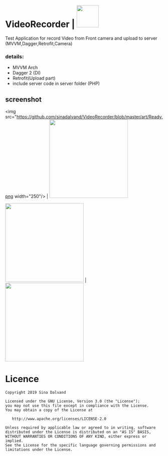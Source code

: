 # VideoRecorder  |  <img src="https://github.com/sinadalvand/VideoRecorder/blob/master/art/logo.png" width="70"/>
Test Application for record Video from Front camera and upload to server (MVVM,Dagger,Retrofit,Camera)

   
### details:
  * MVVM Arch
  * Dagger 2 (DI)
  * Retrofit(Upload part)
  * include server code in server folder (PHP)
  
  
  
  
## screenshot
<img src="https://github.com/sinadalvand/VideoRecorder/blob/master/art/Ready.png width="250"/> | <img src="https://github.com/sinadalvand/VideoRecorder/blob/master/art/recording.png" width="250"/>
															
<img src="https://github.com/sinadalvand/VideoRecorder/blob/master/art/success.png" width="250"/> | <img src="https://github.com/sinadalvand/VideoRecorder/blob/master/art/failed.png" width="250"/>

  
  
  

# Licence

    Copyright 2019 Sina Dalvand

    Licensed under the GNU License, Version 3.0 (the "License");
    you may not use this file except in compliance with the License.
    You may obtain a copy of the License at

       http://www.apache.org/licenses/LICENSE-2.0

    Unless required by applicable law or agreed to in writing, software
    distributed under the License is distributed on an "AS IS" BASIS,
    WITHOUT WARRANTIES OR CONDITIONS OF ANY KIND, either express or implied.
    See the License for the specific language governing permissions and
    limitations under the License.